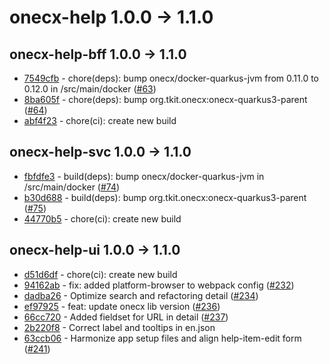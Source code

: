 
# onecx-help 1.0.0 -> 1.1.0
## onecx-help-bff 1.0.0 -> 1.1.0
* [7549cfb](https://github.com/onecx/onecx-help-bff/commit/7549cfbf69aea2f94a7ee12b570053f02bbd2c2a) - chore(deps): bump onecx/docker-quarkus-jvm from 0.11.0 to 0.12.0 in /src/main/docker ([#63](https://github.com/onecx/onecx-help-bff/pull/63))
* [8ba605f](https://github.com/onecx/onecx-help-bff/commit/8ba605fc23577c0b01da69e814e496450789e4ef) - chore(deps): bump org.tkit.onecx:onecx-quarkus3-parent ([#64](https://github.com/onecx/onecx-help-bff/pull/64))
* [abf4f23](https://github.com/onecx/onecx-help-bff/commit/abf4f238f4037ce3675e54cdc87a05ad799e0fa1) - chore(ci): create new build
## onecx-help-svc 1.0.0 -> 1.1.0
* [fbfdfe3](https://github.com/onecx/onecx-help-svc/commit/fbfdfe3804a59ad1e667a378d1cf289c085448a5) - build(deps): bump onecx/docker-quarkus-jvm in /src/main/docker ([#74](https://github.com/onecx/onecx-help-svc/pull/74))
* [b30d688](https://github.com/onecx/onecx-help-svc/commit/b30d688d6099bc0cef64792e564ac655796aaef3) - build(deps): bump org.tkit.onecx:onecx-quarkus3-parent ([#75](https://github.com/onecx/onecx-help-svc/pull/75))
* [44770b5](https://github.com/onecx/onecx-help-svc/commit/44770b53a8807278c592dea62d488639e63d7399) - chore(ci): create new build
## onecx-help-ui 1.0.0 -> 1.1.0
* [d51d6df](https://github.com/onecx/onecx-help-ui/commit/d51d6dfc8d4b1714b059fa004cfac6a208d2c245) - chore(ci): create new build
* [94162ab](https://github.com/onecx/onecx-help-ui/commit/94162abce0fe9279959e5cf07000efe0f2215829) - fix: added platform-browser to webpack config ([#232](https://github.com/onecx/onecx-help-ui/pull/232))
* [dadba26](https://github.com/onecx/onecx-help-ui/commit/dadba265996be31c34f8a62cbaa78439dea65432) - Optimize search and refactoring detail ([#234](https://github.com/onecx/onecx-help-ui/pull/234))
* [ef97925](https://github.com/onecx/onecx-help-ui/commit/ef979259c4095aaaaec868c8f0b1e3562ddb0f21) - feat: update onecx lib version ([#236](https://github.com/onecx/onecx-help-ui/pull/236))
* [66cc720](https://github.com/onecx/onecx-help-ui/commit/66cc720abcea8b2c6b8ef4a1773207204cee9b74) - Added fieldset for URL in detail ([#237](https://github.com/onecx/onecx-help-ui/pull/237))
* [2b220f8](https://github.com/onecx/onecx-help-ui/commit/2b220f8be6c71d2619db0d07fb2c33a740874fe3) - Correct label and tooltips in en.json
* [63ccb06](https://github.com/onecx/onecx-help-ui/commit/63ccb069790d784f971de2e9ad1bc6a38528f1f7) - Harmonize app setup files and align help-item-edit form ([#241](https://github.com/onecx/onecx-help-ui/pull/241))